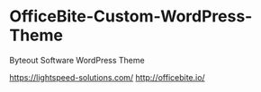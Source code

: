 # OfficeBite-Custom-WordPress-Theme
Byteout Software WordPress Theme

https://lightspeed-solutions.com/
http://officebite.io/
